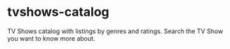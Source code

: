 # tvshows-catalog
 TV Shows catalog with listings by genres and ratings. Search the TV Show you want to know more about.
